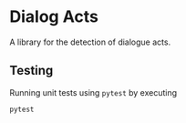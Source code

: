 # Dialog Acts

A library for the detection of dialogue acts.

## Testing

Running unit tests using `pytest` by executing

    pytest
